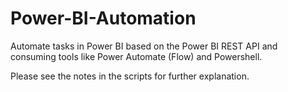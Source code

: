 # Power-BI-Automation
Automate tasks in Power BI based on the Power BI REST API and consuming tools like Power Automate (Flow) and Powershell.

Please see the notes in the scripts for further explanation.
